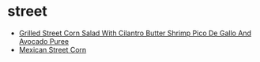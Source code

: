 # street

 * [Grilled Street Corn Salad With Cilantro Butter Shrimp Pico De Gallo And Avocado Puree](index/g/grilled-street-corn-salad-with-cilantro-butter-shrimp-pico-de-gallo-and-avocado-puree-51180800.json)
 * [Mexican Street Corn](index/m/mexican-street-corn-235768.json)
